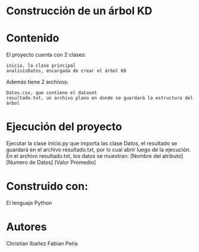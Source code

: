 # Construcción de un árbol KD 

# Contenido
El proyecto cuenta con 2 clases:

    inicio, la clase principal
    analisisDatos, encargada de crear el árbol KD
    
Además tiene 2 archivos:
    
    Datos.csv, que contiene el dataset
    resultado.txt, un archivo plano en donde se guardará la estructura del árbol
    
# Ejecución del proyecto
Ejecutar la clase inicio.py que importa las clase Datos, el resultado se guardará en el archivo resultado.txt, por lo cual abrir luego de la ejecución.
En el archivo resultado.txt, los datos se muestran:
[Nombre del atributo] [Numero de Datos] [Valor Promedio]

# Construido con:
El lenguaje Python

# Autores
Christian Ibañez
Fabian Peña

